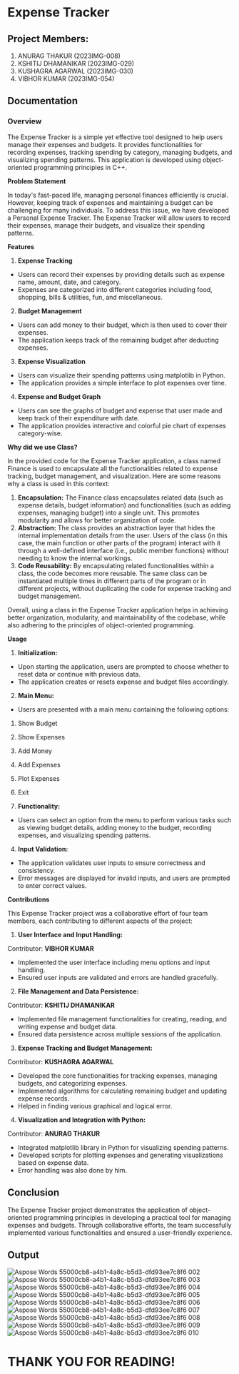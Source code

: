 # Expense Tracker

## Project Members:

1. ANURAG THAKUR (2023IMG-008)
2. KSHITIJ DHAMANIKAR (2023IMG-029)
3. KUSHAGRA AGARWAL (2023IMG-030)
4. VIBHOR KUMAR (2023IMG-054)

## **Documentation**

### **Overview**

The Expense Tracker is a simple yet effective tool designed to help users manage their expenses and budgets. It provides functionalities for recording expenses, tracking spending by category, managing budgets, and visualizing spending patterns. This application is developed using object-oriented programming principles in C++.

**Problem Statement**

In today's fast-paced life, managing personal finances efficiently is crucial. However, keeping track of expenses and maintaining a budget can be challenging for many individuals. To address this issue, we have developed a Personal Expense Tracker. The Expense Tracker will allow users to record their expenses, manage their budgets, and visualize their spending patterns.

**Features**

1. **Expense Tracking**
- Users can record their expenses by providing details such as expense name, amount, date, and category.
- Expenses are categorized into different categories including food, shopping, bills & utilities, fun, and miscellaneous.
2. **Budget Management**
- Users can add money to their budget, which is then used to cover their expenses.
- The application keeps track of the remaining budget after deducting expenses.
3. **Expense Visualization**
- Users can visualize their spending patterns using matplotlib in Python.
- The application provides a simple interface to plot expenses over time.
4. **Expense and Budget Graph**
- Users can see the graphs of budget and expense that user made and keep track of their expenditure with date.
- The application provides interactive and colorful pie chart of expenses category-wise.

**Why did we use Class?**

In the provided code for the Expense Tracker application, a class named Finance is used to encapsulate all the functionalities related to expense tracking, budget management, and visualization. Here are some reasons why a class is used in this context:

1. **Encapsulation:** The Finance class encapsulates related data (such as expense details, budget information) and functionalities (such as adding expenses, managing budget) into a single unit. This promotes modularity and allows for better organization of code.
1. **Abstraction:** The class provides an abstraction layer that hides the internal implementation details from the user. Users of the class (in this case, the main function or other parts of the program) interact with it through a well-defined interface (i.e., public member functions) without needing to know the internal workings.
1. **Code Reusability:** By encapsulating related functionalities within a class, the code becomes more reusable. The same class can be instantiated multiple times in different parts of the program or in different projects, without duplicating the code for expense tracking and budget management.

Overall, using a class in the Expense Tracker application helps in achieving better organization, modularity, and maintainability of the codebase, while also adhering to the principles of object-oriented programming.

**Usage**

1. **Initialization:**
- Upon starting the application, users are prompted to choose whether to reset data or continue with previous data.
- The application creates or resets expense and budget files accordingly.
2. **Main Menu:**
- Users are presented with a main menu containing the following options:
1. Show Budget
1. Show Expenses
1. Add Money
1. Add Expenses
1. Plot Expenses
1. Exit
   
3. **Functionality:**
- Users can select an option from the menu to perform various tasks such as viewing budget details, adding money to the budget, recording expenses, and visualizing spending patterns.
4. **Input Validation:**
- The application validates user inputs to ensure correctness and consistency.
- Error messages are displayed for invalid inputs, and users are prompted to enter correct values.

**Contributions**

This Expense Tracker project was a collaborative effort of four team members, each contributing to different aspects of the project:

1. **User Interface and Input Handling:**

Contributor: **VIBHOR KUMAR**

- Implemented the user interface including menu options and input handling.
- Ensured user inputs are validated and errors are handled gracefully.
2. **File Management and Data Persistence:**

Contributor: **KSHITIJ DHAMANIKAR**

- Implemented file management functionalities for creating, reading, and writing expense and budget data.
- Ensured data persistence across multiple sessions of the application.
3. **Expense Tracking and Budget Management:**

Contributor: **KUSHAGRA AGARWAL**

- Developed the core functionalities for tracking expenses, managing budgets, and categorizing expenses.
- Implemented algorithms for calculating remaining budget and updating expense records.
- Helped in finding various graphical and logical error.
4. **Visualization and Integration with Python:**

Contributor: **ANURAG THAKUR**

- Integrated matplotlib library in Python for visualizing spending patterns.
- Developed scripts for plotting expenses and generating visualizations based on expense data.
- Error handling was also done by him.

## **Conclusion**

The Expense Tracker project demonstrates the application of object-oriented programming principles in developing a practical tool for managing expenses and budgets. Through collaborative efforts, the team successfully implemented various functionalities and ensured a user-friendly experience.

## **Output**
![Aspose Words 55000cb8-a4b1-4a8c-b5d3-dfd93ee7c8f6 002](https://github.com/DevAnuragT/Expense_Tracker/assets/97083108/855f20bb-8c41-4840-92fa-d578804643b6)
![Aspose Words 55000cb8-a4b1-4a8c-b5d3-dfd93ee7c8f6 003](https://github.com/DevAnuragT/Expense_Tracker/assets/97083108/50ae9b38-c422-4f44-8527-9ce4b273cd36)
![Aspose Words 55000cb8-a4b1-4a8c-b5d3-dfd93ee7c8f6 004](https://github.com/DevAnuragT/Expense_Tracker/assets/97083108/8d1b4348-2883-4500-a005-0ed8ee37f551)
![Aspose Words 55000cb8-a4b1-4a8c-b5d3-dfd93ee7c8f6 005](https://github.com/DevAnuragT/Expense_Tracker/assets/97083108/db85d17d-44f4-4b15-a37a-0d349ce90c04)
![Aspose Words 55000cb8-a4b1-4a8c-b5d3-dfd93ee7c8f6 006](https://github.com/DevAnuragT/Expense_Tracker/assets/97083108/0ce46a39-beea-47cf-b804-28b79821b5a3)
![Aspose Words 55000cb8-a4b1-4a8c-b5d3-dfd93ee7c8f6 007](https://github.com/DevAnuragT/Expense_Tracker/assets/97083108/1e85c37f-9d2f-4fe6-8024-fe7d3023d0fe)
![Aspose Words 55000cb8-a4b1-4a8c-b5d3-dfd93ee7c8f6 008](https://github.com/DevAnuragT/Expense_Tracker/assets/97083108/eb5438de-385c-44cd-b6cf-0c0079f7f3fb)
![Aspose Words 55000cb8-a4b1-4a8c-b5d3-dfd93ee7c8f6 009](https://github.com/DevAnuragT/Expense_Tracker/assets/97083108/deb82125-d10e-445e-ae98-3a679a697c96)
![Aspose Words 55000cb8-a4b1-4a8c-b5d3-dfd93ee7c8f6 010](https://github.com/DevAnuragT/Expense_Tracker/assets/97083108/09be44f5-43d2-4007-bdd3-d838694b1963)

# THANK YOU FOR READING!
